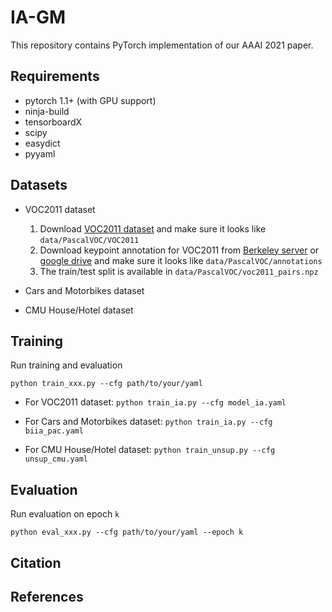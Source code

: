 # IA-GM

This repository contains PyTorch implementation of our AAAI 2021 paper.

## Requirements

- pytorch 1.1+ (with GPU support)
- ninja-build
- tensorboardX
- scipy
- easydict
- pyyaml

## Datasets

- VOC2011 dataset
    1. Download [VOC2011 dataset](http://host.robots.ox.ac.uk/pascal/VOC/voc2011/index.html) and make sure it looks like ``data/PascalVOC/VOC2011``
    1. Download keypoint annotation for VOC2011 from [Berkeley server](https://www2.eecs.berkeley.edu/Research/Projects/CS/vision/shape/poselets/voc2011_keypoints_Feb2012.tgz) or [google drive](https://drive.google.com/open?id=1D5o8rmnY1-DaDrgAXSygnflX5c-JyUWR) and make sure it looks like ``data/PascalVOC/annotations``
    1. The train/test split is available in ``data/PascalVOC/voc2011_pairs.npz``

- Cars and Motorbikes dataset

- CMU House/Hotel dataset
    

## Training

Run training and evaluation

``python train_xxx.py --cfg path/to/your/yaml``

- For VOC2011 dataset: ``python train_ia.py --cfg model_ia.yaml``

- For Cars and Motorbikes dataset: ``python train_ia.py --cfg biia_pac.yaml``

- For CMU House/Hotel dataset: ``python train_unsup.py --cfg unsup_cmu.yaml``

## Evaluation

Run evaluation on epoch ``k``

``python eval_xxx.py --cfg path/to/your/yaml --epoch k`` 


## Citation

## References
